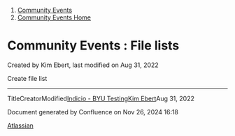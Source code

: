 1. [Community Events](index.html)
2. [Community Events Home](Community-Events-Home_21790731.html)

# Community Events : File lists

Created by Kim Ebert, last modified on Aug 31, 2022

Create file list

* * *

TitleCreatorModified[Indicio - BYU Testing](/wiki/spaces/events/pages/21790872/Indicio+-+BYU+Testing)[Kim Ebert](/people/5f7247c98d88b30075da15a3?ref=confluence)Aug 31, 2022

Document generated by Confluence on Nov 26, 2024 16:18

[Atlassian](http://www.atlassian.com/)

